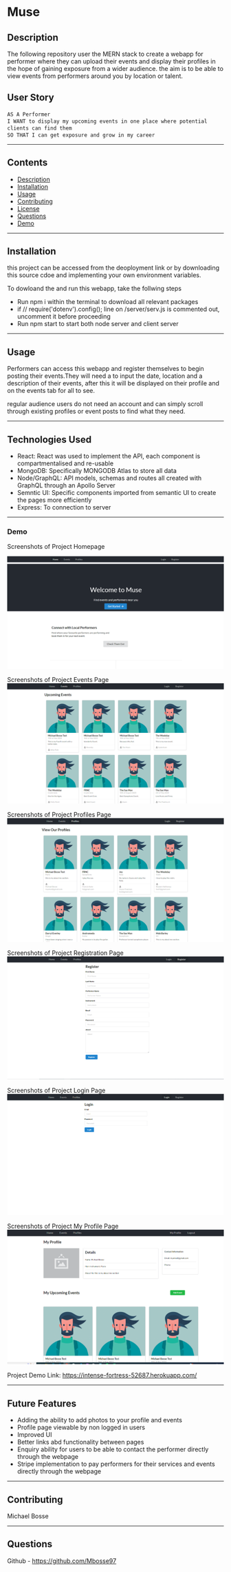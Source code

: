 # Muse

## Description 
The following repository user the MERN stack to create a webapp for performer where they can upload their events and display their profiles in the hope of gaining exposure from a wider audience. the aim is to be able to view events from performers around you by location or talent. 

## User Story

```
AS A Performer
I WANT to display my upcoming events in one place where potential clients can find them
SO THAT I can get exposure and grow in my career
```

---
## Contents
- [Description](#description)
- [Installation](#installation)
- [Usage](#usage)
- [Contributing](#contributing)
- [License](#license)
- [Questions](#questions)
- [Demo](#demo)

---
## Installation
this project can be accessed from the deoployment link or by downloading this source cdoe and implementing your own environment variables. 

To dowloand the and run this webapp, take the follwing steps
- Run npm i within the terminal to download all relevant packages
- if // require('dotenv').config(); line on /server/serv.js is commented out, uncomment it before proceeding 
- Run npm start to start both node server and client server

---
## Usage
Performers can access this webapp and register themselves to begin posting their events.They will need a to input the date, location and a description of their events, after this it will be displayed on their profile and on the events tab for all to see. 

regular audience users do not need an account and can simply scroll through existing profiles or event posts to find what they need. 

---
## Technologies Used

- React: React was used to implement the API, each component is compartmentalised and re-usable
- MongoDB: Specifically MONGODB Atlas to store all data
- Node/GraphQL: API models, schemas and routes all created with GraphQL through an Apollo Server
- Semntic UI: Specific components imported from semantic UI to create the pages more efficiently
- Express: To connection to server


---
### Demo

Screenshots of Project Homepage

![Screemshot of project Homepage](./images/homepage%20screenshot.PNG)

Screenshots of Project Events Page
![Screemshot of project Events Page](.//images/Events%20Page%20Screenshot.PNG)

Screenshots of Project Profiles Page
![Screemshot of project Profiles Page](./images/Profiles%20page%20screenshot.PNG)

Screenshots of Project Registration Page
![Screemshot of project Register Page](./images/register%20page%20screenshot.PNG)

Screenshots of Project Login Page
![Screemshot of project Login Page](./images/login%20page%20screenshot.PNG)

Screenshots of Project My Profile Page
![Screemshot of project My profile Page](./images/my%20profile%20page%20screenshot.PNG)


Project Demo Link: https://intense-fortress-52687.herokuapp.com/  

---

## Future Features 
- Adding the ability to add photos to your profile and events
- Profile page viewable by non logged in users
- Improved UI
- Better links abd functionality between pages
- Enquiry ability for users to be able to contact the performer directly through the webpage
- Stripe implementation to pay performers for their services and events directly through the webpage

---
## Contributing
Michael Bosse

---
## Questions
Github - https://github.com/Mbosse97 


